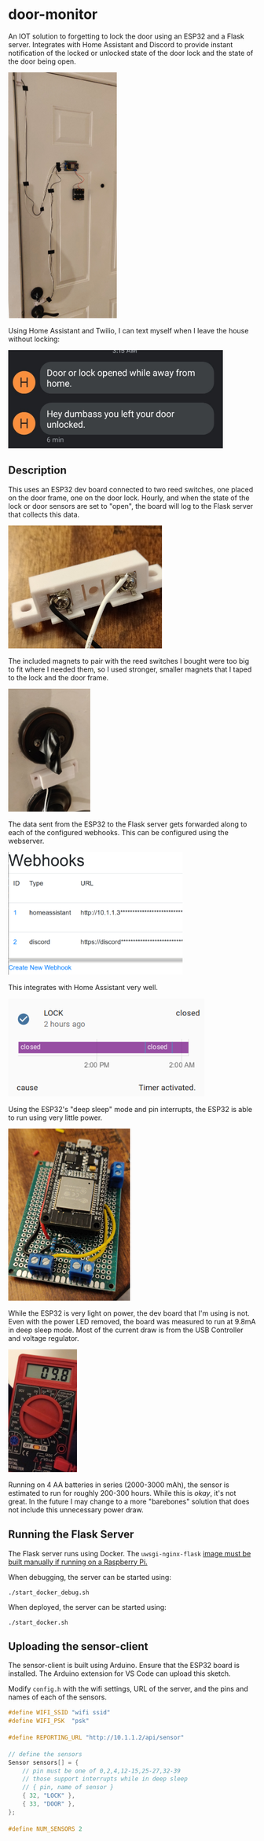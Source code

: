 # door-monitor

An IOT solution to forgetting to lock the door using an ESP32 and a Flask
server. Integrates with Home Assistant and Discord to provide instant
notification of the locked or unlocked state of the door lock and the state
of the door being open.

<img src="docs/img/installed_sensor.jpg" alt="image of the installed sensor"
height="500" />

Using Home Assistant and Twilio, I can text myself when I leave the
house without locking:

<img src="docs/img/sms_notifications.jpg" alt="image of sms notifications" height="200">

## Description

This uses an ESP32 dev board connected to two reed switches, one placed on the
door frame, one on the door lock. Hourly, and when the state of the lock or
door sensors are set to "open",
the board will log to the Flask server that collects this data.

<img src="docs/img/reed_switch.jpg" alt="image of the reed switch"
height="250" />

The included magnets to pair with the reed switches I bought were too big
to fit where I needed them, so I used stronger, smaller magnets that
I taped to the lock and the door frame.

<img src="docs/img/installed_lock_sensor.jpg" alt="image of the installed lock sensor" height="250" />

The data sent from the ESP32 to the Flask server gets forwarded
along to each of the configured webhooks. This can be configured
using the webserver.

<img src="docs/img/webhook&#32;settings.png" alt="image of the configure webhooks page" height="250" />

This integrates with Home Assistant very well.

<img src="docs/img/home_assistant_integration.png" alt="image of integration with home assistant" height="200">

Using the ESP32's "deep sleep" mode and pin interrupts,
the ESP32 is able to run using very little power.

<img src="docs/img/assembled_board.jpg" alt="image of the assembled esp32 board" height="350" />

While the ESP32 is very light on power, the dev board that I'm using
is not.
Even with the power LED removed,
the board was measured to run at 9.8mA in deep sleep mode.
Most of the current
draw is from the USB Controller and voltage regulator.

<img src="docs/img/devkit_current_draw.jpg" alt="current draw of esp32 dev board" height="250" />

Running on 4 AA batteries in series (2000-3000 mAh),
the sensor is estimated to run for roughly 200-300 hours.
While this is _okay_, it's not great.
In the future I may change to a more "barebones" solution
that does not include this unnecessary power draw.

## Running the Flask Server

The Flask server runs using Docker. The `uwsgi-nginx-flask`
[image must be built manually if running on a Raspberry Pi.](https://github.com/tiangolo/uwsgi-nginx-flask-docker/issues/67)

When debugging, the server can be started using:

```console
./start_docker_debug.sh
```

When deployed, the server can be started using:

```console
./start_docker.sh
```

## Uploading the sensor-client

The sensor-client is built using Arduino. Ensure that the ESP32 board is
installed.
The Arduino extension for VS Code can upload this sketch.

Modify `config.h` with the wifi settings, URL of the server,
and the pins and names of each of the sensors.

```cpp
#define WIFI_SSID "wifi ssid"
#define WIFI_PSK  "psk"

#define REPORTING_URL "http://10.1.1.2/api/sensor"

// define the sensors
Sensor sensors[] = {
    // pin must be one of 0,2,4,12-15,25-27,32-39
    // those support interrupts while in deep sleep
    // { pin, name of sensor }
    { 32, "LOCK" },
    { 33, "DOOR" },
};

#define NUM_SENSORS 2
```

